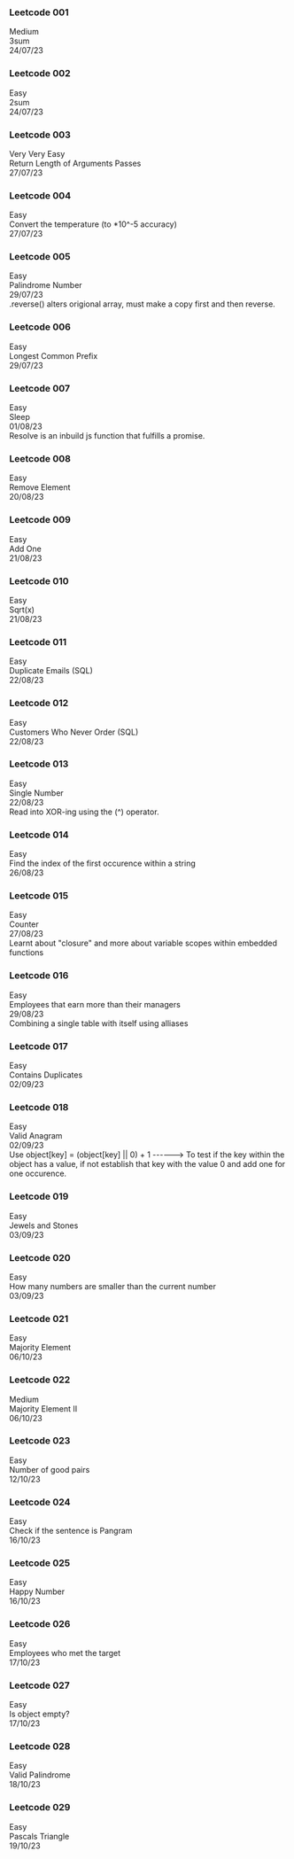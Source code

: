 ### Leetcode 001
Medium<br>
3sum<br>
24/07/23

### Leetcode 002
Easy<br>
2sum<br>
24/07/23
### Leetcode 003
Very Very Easy<br>
Return Length of Arguments Passes<br>
27/07/23
### Leetcode 004
Easy<br>
Convert the temperature (to *10^-5 accuracy)<br>
27/07/23

### Leetcode 005
Easy<br>
Palindrome Number<br>
29/07/23<br>
.reverse() alters origional array, must make a copy first and then reverse.

### Leetcode 006
Easy<br>
Longest Common Prefix<br>
29/07/23<br>

### Leetcode 007
Easy<br>
Sleep<br>
01/08/23<br>
Resolve is an inbuild js function that fulfills a promise.

### Leetcode 008
Easy<br>
Remove Element<br>
20/08/23<br>

### Leetcode 009
Easy<br>
Add One<br>
21/08/23<br>

### Leetcode 010
Easy<br>
Sqrt(x)<br>
21/08/23<br>

### Leetcode 011
Easy<br>
Duplicate Emails (SQL)<br>
22/08/23<br>

### Leetcode 012
Easy<br>
Customers Who Never Order (SQL)<br>
22/08/23<br>

### Leetcode 013
Easy<br>
Single Number<br>
22/08/23<br>
Read into XOR-ing using the (^) operator.

### Leetcode 014
Easy<br>
Find the index of the first occurence within a string<br>
26/08/23<br>

### Leetcode 015
Easy<br>
Counter<br>
27/08/23<br>
Learnt about "closure" and more about variable scopes within embedded functions<br>

### Leetcode 016
Easy<br>
Employees that earn more than their managers<br>
29/08/23<br>
Combining a single table with itself using alliases<br>

### Leetcode 017
Easy<br>
Contains Duplicates<br>
02/09/23<br>

### Leetcode 018
Easy<br>
Valid Anagram<br>
02/09/23<br>
Use object[key] = (object[key] || 0) + 1 ------> To test if the key within the object has a value, if not establish that key with the value 0 and add one for one occurence.<br>

### Leetcode 019
Easy<br>
Jewels and Stones<br>
03/09/23<br>

### Leetcode 020
Easy<br>
How many numbers are smaller than the current number<br>
03/09/23<br>

### Leetcode 021
Easy<br>
Majority Element<br>
06/10/23<br>

### Leetcode 022
Medium<br>
Majority Element II<br>
06/10/23<br>

### Leetcode 023
Easy<br>
Number of good pairs<br>
12/10/23<br>

### Leetcode 024
Easy<br>
Check if the sentence is Pangram<br>
16/10/23<br>

### Leetcode 025
Easy<br>
Happy Number <br>
16/10/23<br>

### Leetcode 026
Easy<br>
Employees who met the target<br>
17/10/23<br>

### Leetcode 027
Easy<br>
Is object empty?<br>
17/10/23<br>

### Leetcode 028
Easy<br>
Valid Palindrome<br>
18/10/23<br>

### Leetcode 029
Easy<br>
Pascals Triangle<br>
19/10/23<br>